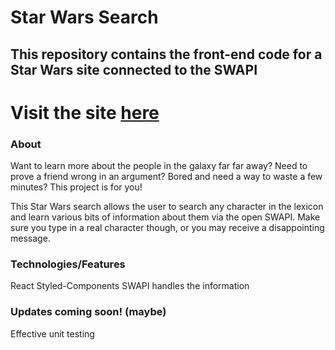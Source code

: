 # Star Wars Search

## This repository contains the front-end code for a Star Wars site connected to the SWAPI

# Visit the site [here](https://trisboyd.github.io/starwars/)

### About
Want to learn more about the people in the galaxy far far away?  Need to prove a friend wrong in an argument? Bored and need a way to waste a few minutes?
This project is for you!

This Star Wars search allows the user to search any character in the lexicon and learn various bits of information about them via the open SWAPI.  Make sure you type in a real character though, or you may receive a disappointing message.


### Technologies/Features
React
Styled-Components
SWAPI handles the information

### Updates coming soon! (maybe)
Effective unit testing
